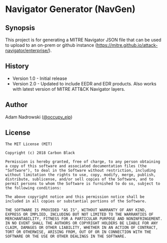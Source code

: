 # Navigator Generator (NavGen)

## Synopsis

This project is for generating a MITRE Navigator JSON file that can be used to upload to an on-prem or github instance (https://mitre.github.io/attack-navigator/enterprise/).

## History

- Version 1.0 - Initial release
- Version 2.0 - Updated to include EEDR and EDR products. Also works with latest version of MITRE ATT&CK Navigator layers.

## Author
 
Adam Nadrowski ([@occupy\_eip](https://twitter.com/occupy_eip))      

## License

    The MIT License (MIT)

    Copyright (c) 2018 Carbon Black

    Permission is hereby granted, free of charge, to any person obtaining a copy of this software and associated documentation files (the "Software"), to deal in the Software without restriction, including without limitation the rights to use, copy, modify, merge, publish, distribute, sublicense, and/or sell copies of the Software, and to permit persons to whom the Software is furnished to do so, subject to the following conditions:

    The above copyright notice and this permission notice shall be included in all copies or substantial portions of the Software.

    THE SOFTWARE IS PROVIDED "AS IS", WITHOUT WARRANTY OF ANY KIND, EXPRESS OR IMPLIED, INCLUDING BUT NOT LIMITED TO THE WARRANTIES OF MERCHANTABILITY, FITNESS FOR A PARTICULAR PURPOSE AND NONINFRINGEMENT. IN NO EVENT SHALL THE AUTHORS OR COPYRIGHT HOLDERS BE LIABLE FOR ANY CLAIM, DAMAGES OR OTHER LIABILITY, WHETHER IN AN ACTION OF CONTRACT, TORT OR OTHERWISE, ARISING FROM, OUT OF OR IN CONNECTION WITH THE SOFTWARE OR THE USE OR OTHER DEALINGS IN THE SOFTWARE.
